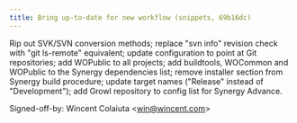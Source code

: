 ```yaml
---
title: Bring up-to-date for new workflow (snippets, 69b16dc)
---
```


Rip out SVK/SVN conversion methods; replace "svn info" revision check with "git ls-remote" equivalent; update configuration to point at Git repositories; add WOPublic to all projects; add buildtools, WOCommon and WOPublic to the Synergy dependencies list; remove installer section from Synergy build procedure; update target names ("Release" instead of "Development"); add Growl repository to config list for Synergy Advance.

Signed-off-by: Wincent Colaiuta &lt;win@wincent.com&gt;
